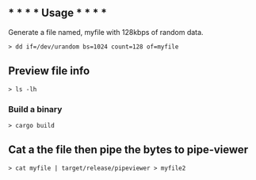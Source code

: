 ## * * * * Usage * * * *
Generate a file named, myfile with 128kbps of random data.

```shell
> dd if=/dev/urandom bs=1024 count=128 of=myfile
```

## Preview file info
```shell
> ls -lh
```

### Build a binary
```shell
> cargo build
```

## Cat a the file then pipe the bytes to pipe-viewer
```shell
> cat myfile | target/release/pipeviewer > myfile2
```
